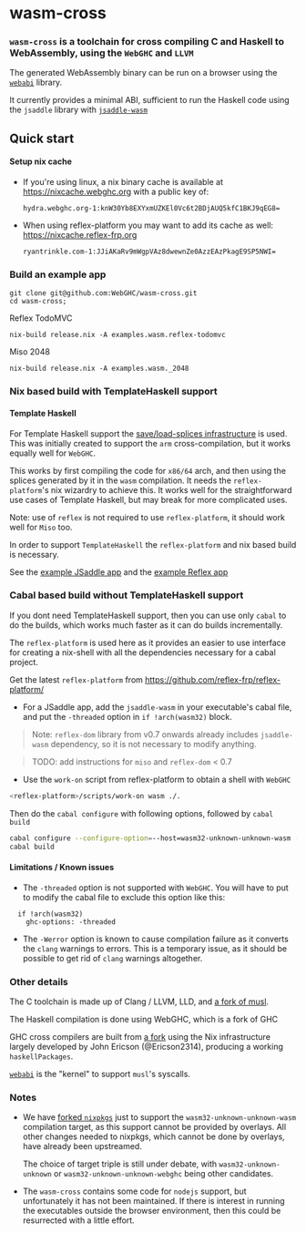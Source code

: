 # wasm-cross

### `wasm-cross` is a toolchain for cross compiling C and Haskell to WebAssembly, using the `WebGHC` and `LLVM`

The generated WebAssembly binary can be run on a browser using the [`webabi`](https://github.com/WebGHC/webabi) library.

It currently provides a minimal ABI, sufficient to run the Haskell code using the `jsaddle` library with [`jsaddle-wasm`](https://github.com/WebGHC/jsaddle-wasm)

## Quick start

#### Setup nix cache

- If you're using linux, a nix binary cache is available at https://nixcache.webghc.org with a public key of:

  `hydra.webghc.org-1:knW30Yb8EXYxmUZKEl0Vc6t2BDjAUQ5kfC1BKJ9qEG8=`

- When using reflex-platform you may want to add its cache as well: https://nixcache.reflex-frp.org

  `ryantrinkle.com-1:JJiAKaRv9mWgpVAz8dwewnZe0AzzEAzPkagE9SP5NWI=`

### Build an example app

```
git clone git@github.com:WebGHC/wasm-cross.git
cd wasm-cross;
```

Reflex TodoMVC
```
nix-build release.nix -A examples.wasm.reflex-todomvc
```

Miso 2048

```
nix-build release.nix -A examples.wasm._2048
```

### Nix based build with TemplateHaskell support

#### Template Haskell

For Template Haskell support the [save/load-splices infrastructure](https://github.com/WebGHC/ghc/commits/webghc-8.6.5-splices) is used. This was initially created to support the `arm` cross-compilation, but it works equally well for `WebGHC`.

This works by first compiling the code for `x86/64` arch, and then using the splices generated by it in the `wasm` compilation.
It needs the `reflex-platform`'s nix wizardry to achieve this.
It works well for the straightforward use cases of Template Haskell, but may break for more complicated uses.

Note: use of `reflex` is not required to use `reflex-platform`, it should work well for `Miso` too.

In order to support `TemplateHaskell` the `reflex-platform` and nix based build is necessary.

See the [example JSaddle app](https://github.com/WebGHC/example-jsaddle-project)
and the [example Reflex app](https://github.com/WebGHC/example-reflex-project)

### Cabal based build without TemplateHaskell support

If you dont need TemplateHaskell support, then you can use only `cabal` to do the builds, which works much faster as it can do builds incrementally.

The `reflex-platform` is used here as it provides an easier to use interface for creating a nix-shell with all the dependencies necessary for a cabal project.

Get the latest `reflex-platform` from https://github.com/reflex-frp/reflex-platform/

- For a JSaddle app, add the `jsaddle-wasm` in your executable's cabal file, and put the `-threaded` option in `if !arch(wasm32)` block.

> Note: `reflex-dom` library from v0.7 onwards already includes `jsaddle-wasm` dependency, so it is not necessary to modify anything.

> TODO: add instructions for `miso` and `reflex-dom` < 0.7

- Use the `work-on` script from reflex-platform to obtain a shell with `WebGHC`

``` sh
<reflex-platform>/scripts/work-on wasm ./.
```

Then do the `cabal configure` with following options, followed by `cabal build`

``` sh
cabal configure --configure-option=--host=wasm32-unknown-unknown-wasm --with-ghc=wasm32-unknown-unknown-wasm-ghc --with-ghc-pkg=wasm32-unknown-unknown-wasm-ghc-pkg  --with-gcc=wasm32-unknown-unknown-wasm-cc --with-ld=wasm32-unknown-unknown-wasm-ld --with-ar=wasm32-unknown-unknown-wasm-ar --with-hsc2hs=wasm32-unknown-unknown-wasm-hsc2hs
cabal build
```

#### Limitations / Known issues

- The `-threaded` option is not supported with `WebGHC`.
  You will have to put to modify the cabal file to exclude this option like this:

```
  if !arch(wasm32)
    ghc-options: -threaded
```

- The `-Werror` option is known to cause compilation failure as it converts the `clang` warnings to errors.
  This is a temporary issue, as it should be possible to get rid of `clang` warnings altogether.

### Other details

The C toolchain is made up of Clang / LLVM, LLD, and [a fork of musl](https://github.com/WebGHC/musl).

The Haskell compilation is done using WebGHC, which is a fork of GHC 

GHC cross compilers are built from [a fork](https://github.com/WebGHC/ghc) using the Nix infrastructure largely developed by John Ericson (@Ericson2314), producing a working `haskellPackages`. 

[`webabi`](https://github.com/WebGHC/webabi) is the "kernel" to support `musl`'s syscalls.



### Notes

-  We have [forked `nixpkgs`](https://github.com/WebGHC/nixpkgs) just to support the `wasm32-unknown-unknown-wasm` compilation target, as this support cannot be provided by overlays.
   All other changes needed to nixpkgs, which cannot be done by overlays, have already been upstreamed.

   The choice of target triple is still under debate, with `wasm32-unknown-unknown` or `wasm32-unknown-unknown-webghc` being other candidates.

-  The `wasm-cross` contains some code for `nodejs` support, but unfortunately it has not been maintained. If there is interest in running the executables outside the browser environment, then this could be resurrected with a little effort.
